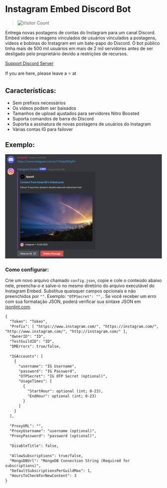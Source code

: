 # Instagram Embed Discord Bot

>![Visitor Count](https://camo.githubusercontent.com/b69e969500158d8cef615ee33731cad5633144db5a13ba089fa5f9c102146d29/68747470733a2f2f6b6f6d617265762e636f6d2f67687076632f3f757365726e616d653d76656e61787974)<br>

Entrega novas postagens de contas do Instagram para um canal Discord.
Embed vídeos e imagens vinculados de usuários vinculados a postagens, vídeos e bobinas do Instagram em um bate-papo do Discord. O bot público tinha mais de 500 mil usuários em mais de 2 mil servidores antes de ser desligado pelo proprietário devido a restrições de recursos.

[Support Discord Server](https://discord.gg/TEMauza)

If you are here, please leave a ⭐️ at 

## Características:
- Sem prefixos necessários
- Os vídeos podem ser baixados
- Tamanhos de upload ajustados para servidores Nitro Boosted
- Suporta comandos de barra do Discord
- Suporta a assinatura de novas postagens de usuários do Instagram
- Várias contas IG para failover

## Exemplo: 
![Example of reels bot on discord](/docs/Content/ReadMe/Example.png)

### Como configurar:
Crie um novo arquivo chamado `config.json`, copie e cole o conteúdo abaixo nele, preencha-o e salve-o no mesmo diretório do arquivo executável do Instagram Embed. Substitua quaisquer campos opcionais e não preenchidos por `""`. Exemplo: `"OTPSecret": "",`. Se você receber um erro com sua formatação JSON, poderá verificar sua sintaxe JSON em [jsonlint.com](https://jsonlint.com/).
```
{
  "Token": "Token",
  "Prefix": [ "https://www.instagram.com/", "https://instagram.com/", "http://www.instagram.com/", "http://instagram.com/" ],
  "OwnerID": "ID",
  "TestGuildID": "ID",
  "DMErrors": true/false,

  "IGAccounts": [
    {
      "username": "IG Username",
      "password": "IG Password",
      "OTPSecret": "IG OTP Secret (optional)",
      "UsageTimes": [
        {
          "StartHour": optional (int; 0-23),
          "EndHour": optional (int; 0-23)
        }
      ]
    }
  ],

  "ProxyURL": "",
  "ProxyUsername": "username (optional)",
  "ProxyPassword": "password (optional)",

  "DisableTitle": false,

  "AllowSubscriptions": true/false,
  "MongoDBUrl": "MongoDB Connection String (Required for subscriptions)",
  "DefaultSubscriptionsPerGuildMax": 1,
  "HoursToCheckForNewContent": 3
}
```
